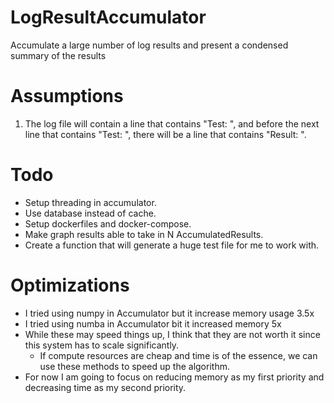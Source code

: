 # LogResultAccumulator
Accumulate a large number of log results and present a condensed summary of the results

# Assumptions
1. The log file will contain a line that contains "Test: ", and before the next line that contains "Test: ", there will be a line that contains "Result: ".

# Todo
- Setup threading in accumulator.
- Use database instead of cache.
- Setup dockerfiles and docker-compose.
- Make graph results able to take in N AccumulatedResults.
- Create a function that will generate a huge test file for me to work with.

# Optimizations
- I tried using numpy in Accumulator but it increase memory usage 3.5x
- I tried using numba in Accumulator bit it increased memory 5x
- While these may speed things up, I think that they are not worth it since this system has to scale significantly.
  - If compute resources are cheap and time is of the essence, we can use these methods to speed up the algorithm.
- For now I am going to focus on reducing memory as my first priority and decreasing time as my second priority.